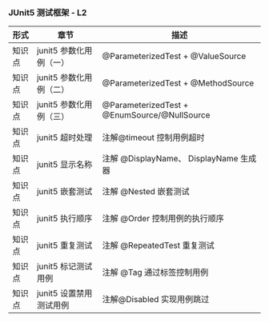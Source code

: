 ### JUnit5 测试框架 - L2

| 形式   | 章节                         | 描述                                         |
| ------ | ---------------------------- | -------------------------------------------- |
| 知识点 | junit5 参数化用例（一）      | @ParameterizedTest + @ValueSource            |
| 知识点 | junit5 参数化用例（二）      | @ParameterizedTest + @MethodSource           |
| 知识点 | junit5 参数化用例（三）      | @ParameterizedTest + @EnumSource/@NullSource |
| 知识点 | junit5 超时处理              | 注解@timeout 控制用例超时                    |
| 知识点 | junit5 显示名称              | 注解 @DisplayName、 DisplayName 生成器       |
| 知识点 | junit5 嵌套测试              | 注解 @Nested 嵌套测试                        |
| 知识点 | junit5 执行顺序              | 注解 @Order 控制用例的执行顺序               |
| 知识点 | junit5 重复测试              | 注解 @RepeatedTest 重复测试                  |
| 知识点 | junit5 标记测试用例          | 注解 @Tag 通过标签控制用例                   |
| 知识点 | junit5 设置禁用测试用例      | 注解@Disabled 实现用例跳过                   |
